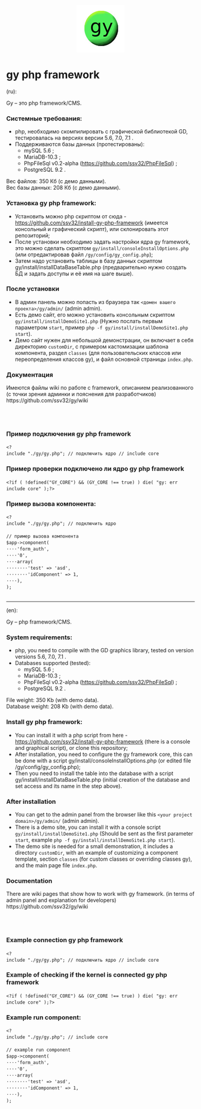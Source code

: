 <p align="center">
  <img src="gy/images/gy-icons.jpg" width="128" height="128"/>
</p>

# gy php framework
(ru):<br/>

Gy – это php framework/CMS.

### Системные требования:
- php, необходимо скомпилировать с графической библиотекой GD, тестировалась на версиях версии 5.6, 7.0, 7.1 .
- Поддерживаются базы данных (протестированы):
  -	mySQL 5.6 ;
  -	MariaDB-10.3 ;
  -	PhpFileSql v0.2-alpha (https://github.com/ssv32/PhpFileSql) ;
  -	PostgreSQL 9.2 .
  
Вес файлов: 350 Кб (с демо данными).<br/>
Вес базы данных: 208 Кб (с демо данными).

### Установка  gy php framework:
- Установить можно php скриптом от сюда - https://github.com/ssv32/install-gy-php-framework 
  (имеется консольный и графический скрипт), или склонировать этот репозиторий;
- После установки необходимо задать настройки ядра gy framework, это можно сделать скриптом `gy/install/consoleInstallOptions.php` 
  (или отредактировав файл `/gy/config/gy_config.php`);
- Затем надо установить таблицы в базу данных скриптом gy/install/installDataBaseTable.php (предварительно нужно создать БД и задать доступы и её имя на шаге выше).

### После установки
- В админ панель можно попасть из браузера так `<домен вашего проекта>/gy/admin/` (admin admin).<br/>
- Есть демо сайт, его можно установить консольным скриптом `gy/install/installDemoSite1.php` (Нужно послать первым параметром `start`, пример `php -f gy/install/installDemoSite1.php start`).<br/>
- Демо сайт нужен для небольшой демонстрации, он включает в себя директорию `customDir`, с примером кастомизации шаблона компонента, раздел `classes` (для пользовательских классов или переопределения классов gy), и файл основной страницы `index.php`.

### Документация
<p>Имеются файлы wiki по работе с framework, описанием реализованного (с точки зрения админки и пояснения для разработчиков)
https://github.com/ssv32/gy/wiki</p>
<br/><br/>

### Пример подключения gy php framework
`<?`<br/>
`include "./gy/gy.php"; // подключить ядро // include core`<br/>

### Пример проверки подключено ли ядро gy php framework
`<?if ( !defined("GY_CORE") && (GY_CORE !== true) ) die( "gy: err include core" );?>`

### Пример вызова компонента:

`<?`<br/>
`include "./gy/gy.php"; // подключить ядро `<br/>
<br/>
`// пример вызова компонента `<br/>
`$app->component(`<br/>
`⋅⋅⋅⋅'form_auth',`<br/>
`⋅⋅⋅⋅'0',`<br/>
`⋅⋅⋅⋅array( `<br/>
`⋅⋅⋅⋅⋅⋅⋅⋅'test' => 'asd',`<br/>
`⋅⋅⋅⋅⋅⋅⋅⋅'idComponent' => 1,`<br/>
`⋅⋅⋅⋅),`<br/>
`);`<br/>
<br/>


-----
(en):

Gy – php framework/CMS.

### System requirements:
- php, you need to compile with the GD graphics library, tested on version versions 5.6, 7.0, 7.1 .
- Databases supported (tested):
  -	mySQL 5.6 ;
  -	MariaDB-10.3 ;
  -	PhpFileSql v0.2-alpha (https://github.com/ssv32/PhpFileSql) ;
  -	PostgreSQL 9.2 .
  
File weight: 350 Kb (with demo data).<br/>
Database weight: 208 Kb (with demo data).

### Install gy php framework:
- You can install it with a php script from here - https://github.com/ssv32/install-gy-php-framework 
  (there is a console and graphical script), or clone this repository;
- After installation, you need to configure the gy framework core, this can be done with a script gy/install/consoleInstallOptions.php 
  (or edited file /gy/config/gy_config.php);
- Then you need to install the table into the database with a script gy/install/installDataBaseTable.php (initial creation of the database and set access and its name in the step above).

### After installation
- You can get to the admin panel from the browser like this `<your project domain>/gy/admin/` (admin admin).<br/>
- There is a demo site, you can install it with a console script `gy/install/installDemoSite1.php` (Should be sent as the first parameter `start`, example `php -f gy/install/installDemoSite1.php start`).<br/>
- The demo site is needed for a small demonstration, it includes a directory `customDir`, with an example of customizing a component template, section `classes` (for custom classes or overriding classes gy), and the main page file `index.php`.


### Documentation
<p>There are wiki pages that show how to work with gy framework. (in terms of admin panel and explanation for developers)
https://github.com/ssv32/gy/wiki </p>
<br/><br/>

### Example сonnection gy php framework
`<?`<br/>
`include "./gy/gy.php"; // подключить ядро // include core`<br/>

### Example of checking if the kernel is connected gy php framework
`<?if ( !defined("GY_CORE") && (GY_CORE !== true) ) die( "gy: err include core" );?>`

### Example run component:
`<?`<br/>
`include "./gy/gy.php"; // include core`<br/>
<br/>
`// example run component`<br/>
`$app->component(`<br/>
`⋅⋅⋅⋅'form_auth',`<br/>
`⋅⋅⋅⋅'0',`<br/>
`⋅⋅⋅⋅array( `<br/>
`⋅⋅⋅⋅⋅⋅⋅⋅'test' => 'asd',`<br/>
`⋅⋅⋅⋅⋅⋅⋅⋅'idComponent' => 1,`<br/>
`⋅⋅⋅⋅),`<br/>
`);`<br/>
<br/>


